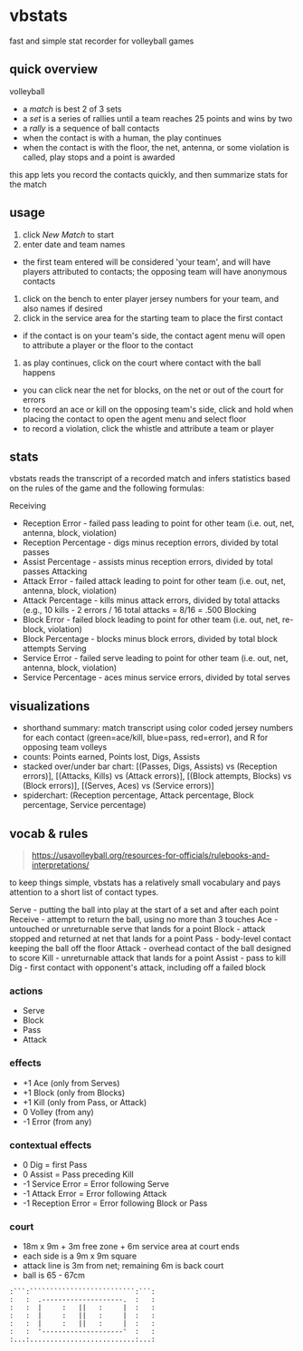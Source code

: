 # vbstats

fast and simple stat recorder for volleyball games

## quick overview

volleyball
- a _match_ is best 2 of 3 sets
- a _set_ is a series of rallies until a team reaches 25 points and wins by two
- a _rally_ is a sequence of ball contacts
- when the contact is with a human, the play continues
- when the contact is with the floor, the net, antenna, or some violation is called, play stops and a point is awarded

this app lets you record the contacts quickly, and then summarize stats for the match


## usage

1. click _New Match_ to start
1. enter date and team names
  - the first team entered will be considered 'your team', and will have players attributed to contacts; the opposing team will have anonymous contacts
1. click on the bench to enter player jersey numbers for your team, and also names if desired
1. click in the service area for the starting team to place the first contact
  - if the contact is on your team's side, the contact agent menu will open to attribute a player or the floor to the contact
1. as play continues, click on the court where contact with the ball happens
  - you can click near the net for blocks, on the net or out of the court for errors
  - to record an ace or kill on the opposing team's side, click and hold when placing the contact to open the agent menu and select floor
  - to record a violation, click the whistle and attribute a team or player


## stats

vbstats reads the transcript of a recorded match and infers statistics based on the rules of the game and the following formulas:

Receiving
- Reception Error - failed pass leading to point for other team (i.e. out, net, antenna, block, violation)
- Reception Percentage - digs minus reception errors, divided by total passes
- Assist Percentage - assists minus reception errors, divided by total passes
Attacking
- Attack Error - failed attack leading to point for other team (i.e. out, net, antenna, block, violation)
- Attack Percentage - kills minus attack errors, divided by total attacks (e.g., 10 kills - 2 errors / 16 total attacks = 8/16 = .500
Blocking
- Block Error - failed block leading to point for other team (i.e. out, net, re-block, violation)
- Block Percentage - blocks minus block errors, divided by total block attempts
Serving
- Service Error - failed serve leading to point for other team (i.e. out, net, antenna, block, violation)
- Service Percentage - aces minus service errors, divided by total serves


## visualizations
- shorthand summary: match transcript using color coded jersey numbers for each contact (green=ace/kill, blue=pass, red=error), and R for opposing team volleys
- counts: Points earned, Points lost, Digs, Assists
- stacked over/under bar chart: \[(Passes, Digs, Assists) vs (Reception errors)\], \[(Attacks, Kills) vs (Attack errors)\], \[(Block attempts, Blocks) vs (Block errors)\], \[(Serves, Aces) vs (Service errors)\]
- spiderchart: (Reception percentage, Attack percentage, Block percentage, Service percentage)


## vocab & rules
> https://usavolleyball.org/resources-for-officials/rulebooks-and-interpretations/

to keep things simple, vbstats has a relatively small vocabulary and pays attention to a short list of contact types.

Serve - putting the ball into play at the start of a set and after each point
Receive - attempt to return the ball, using no more than 3 touches
Ace - untouched or unreturnable serve that lands for a point
Block - attack stopped and returned at net that lands for a point
Pass - body-level contact keeping the ball off the floor
Attack - overhead contact of the ball designed to score
Kill - unreturnable attack that lands for a point
Assist - pass to kill
Dig - first contact with opponent's attack, including off a failed block

### actions

- Serve
- Block
- Pass
- Attack

### effects

- +1 Ace (only from Serves)
- +1 Block (only from Blocks)
- +1 Kill (only from Pass, or Attack)
-  0 Volley (from any)
- -1 Error (from any)

### contextual effects
-  0 Dig = first Pass
-  0 Assist = Pass preceding Kill
- -1 Service Error = Error following Serve
- -1 Attack Error = Error following Attack
- -1 Reception Error = Error following Block or Pass

### court
- 18m x 9m + 3m free zone + 6m service area at court ends
- each side is a 9m x 9m square
- attack line is 3m from net; remaining 6m is back court
- ball is 65 - 67cm

```
:```:``````````````````````````:```:
:   :  .--------------------.  :   :
:   :  |     :   ||   :     |  :   :
:   :  |     :   ||   :     |  :   :
:   :  |     :   ||   :     |  :   :
:   :  '--------------------'  :   :
:...:..........................:...:
```
